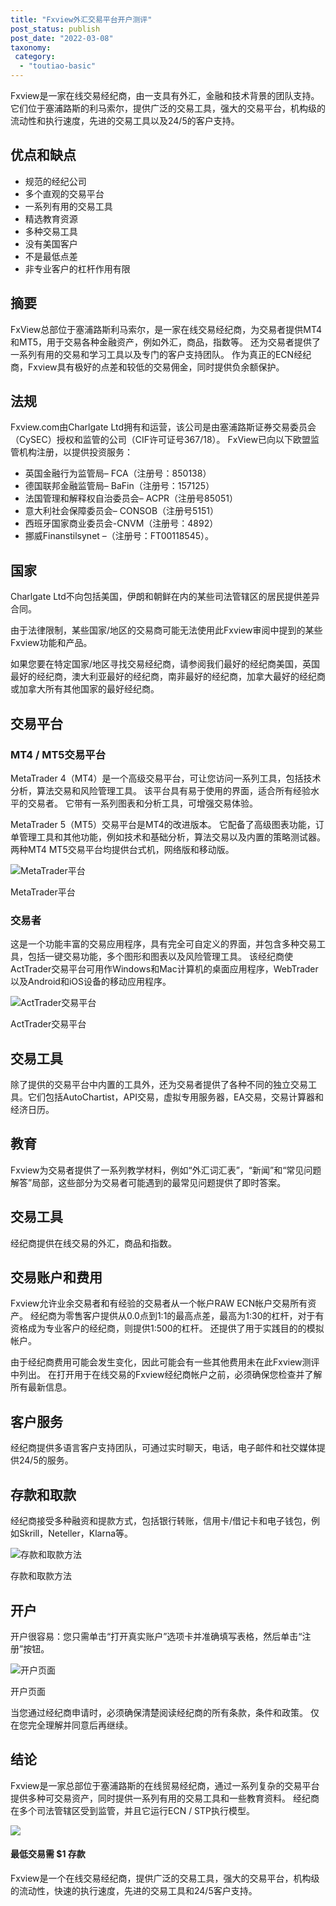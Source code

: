 ```yaml
---
title: "Fxview外汇交易平台开户测评"
post_status: publish
post_date: "2022-03-08"
taxonomy:
 category: 
  - "toutiao-basic"
---
```


Fxview是一家在线交易经纪商，由一支具有外汇，金融和技术背景的团队支持。 它们位于塞浦路斯的利马索尔，提供广泛的交易工具，强大的交易平台，机构级的流动性和执行速度，先进的交易工具以及24/5的客户支持。

## 优点和缺点
- 规范的经纪公司
- 多个直观的交易平台
- 一系列有用的交易工具
- 精选教育资源
- 多种交易工具
- 没有美国客户
- 不是最低点差
- 非专业客户的杠杆作用有限


## 摘要

FxView总部位于塞浦路斯利马索尔，是一家在线交易经纪商，为交易者提供MT4和MT5，用于交易各种金融资产，例如外汇，商品，指数等。 还为交易者提供了一系列有用的交易和学习工具以及专门的客户支持团队。 作为真正的ECN经纪商，Fxview具有极好的点差和较低的交易佣金，同时提供负余额保护。

## 法规

Fxview.com由Charlgate Ltd拥有和运营，该公司是由塞浦路斯证券交易委员会（CySEC）授权和监管的公司（CIF许可证号367/18）。 FxView已向以下欧盟监管机构注册，以提供投资服务：
- 英国金融行为监管局– FCA（注册号：850138）
- 德国联邦金融监管局– BaFin（注册号：157125）
- 法国管理和解释权自治委员会– ACPR（注册号85051）
- 意大利社会保障委员会– CONSOB（注册号5151）
- 西班牙国家商业委员会-CNVM（注册号：4892）
- 挪威Finanstilsynet –（注册号：FT00118545）。

## 国家

Charlgate Ltd不向包括美国，伊朗和朝鲜在内的某些司法管辖区的居民提供差异合同。

由于法律限制，某些国家/地区的交易商可能无法使用此Fxview审阅中提到的某些Fxview功能和产品。

如果您要在特定国家/地区寻找交易经纪商，请参阅我们最好的经纪商美国，英国最好的经纪商，澳大利亚最好的经纪商，南非最好的经纪商，加拿大最好的经纪商或加拿大所有其他国家的最好经纪商。

## 交易平台

### MT4 / MT5交易平台

MetaTrader 4（MT4）是一个高级交易平台，可让您访问一系列工具，包括技术分析，算法交易和风险管理工具。 该平台具有易于使用的界面，适合所有经验水平的交易者。 它带有一系列图表和分析工具，可增强交易体验。

MetaTrader 5（MT5）交易平台是MT4的改进版本。 它配备了高级图表功能，订单管理工具和其他功能，例如技术和基础分析，算法交易以及内置的策略测试器。 两种MT4 MT5交易平台均提供台式机，网络版和移动版。

![MetaTrader平台](https://cdn.fendou.la/funstoutiao/2020/12/Fxview-Review-MetaTrader-Platforms-1024x542.png "MetaTrader平台")

MetaTrader平台

### 交易者

这是一个功能丰富的交易应用程序，具有完全可自定义的界面，并包含多种交易工具，包括一键交易功能，多个图形和图表以及风险管理工具。 该经纪商使ActTrader交易平台可用作Windows和Mac计算机的桌面应用程序，WebTrader以及Android和iOS设备的移动应用程序。

![ActTrader交易平台](https://cdn.fendou.la/funstoutiao/2020/12/Fxview-Review-ActTrader-Trading-Platform.jpg "ActTrader交易平台")

ActTrader交易平台

## 交易工具

除了提供的交易平台中内置的工具外，还为交易者提供了各种不同的独立交易工具。它们包括AutoChartist，API交易，虚拟专用服务器，EA交易，交易计算器和经济日历。

## 教育

Fxview为交易者提供了一系列教学材料，例如“外汇词汇表”，“新闻”和“常见问题解答”局部，这些部分为交易者可能遇到的最常见问题提供了即时答案。

## 交易工具

经纪商提供在线交易的外汇，商品和指数。

## 交易账户和费用

Fxview允许业余交易者和有经验的交易者从一个帐户RAW ECN帐户交易所有资产。 经纪商为零售客户提供从0.0点到1:1的最高点差，最高为1:30的杠杆，对于有资格成为专业客户的经纪商，则提供1:500的杠杆。 还提供了用于实践目的的模拟帐户。

由于经纪商费用可能会发生变化，因此可能会有一些其他费用未在此Fxview测评中列出。 在打开用于在线交易的Fxview经纪商帐户之前，必须确保您检查并了解所有最新信息。

## 客户服务

经纪商提供多语言客户支持团队，可通过实时聊天，电话，电子邮件和社交媒体提供24/5的服务。

## 存款和取款

经纪商接受多种融资和提款方式，包括银行转账，信用卡/借记卡和电子钱包，例如Skrill，Neteller，Klarna等。

![存款和取款方法](https://cdn.fendou.la/funstoutiao/2020/12/Fxview-Review-Deposit-and-Withdrawal-Methods.jpg "存款和取款方法")

存款和取款方法

## 开户

开户很容易：您只需单击“打开真实账户”选项卡并准确填写表格，然后单击“注册”按钮。

![开户页面](https://cdn.fendou.la/funstoutiao/2020/12/Fxview-Review-Account-Opening-Page.jpg "开户页面")

开户页面

当您通过经纪商申请时，必须确保清楚阅读经纪商的所有条款，条件和政策。 仅在您完全理解并同意后再继续。

## 结论

Fxview是一家总部位于塞浦路斯的在线贸易经纪商，通过一系列复杂的交易平台提供多种可交易资产，同时提供一系列有用的交易工具和一些教育资料。 经纪商在多个司法管辖区受到监管，并且它运行ECN / STP执行模型。

![](https://cdn.fendou.la/funstoutiao/2020/12/Fxview-Logo.png)

#### 最低交易需 $1 存款

Fxview是一个在线交易经纪商，提供广泛的交易工具，强大的交易平台，机构级的流动性，快速的执行速度，先进的交易工具和24/5客户支持。

